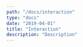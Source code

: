 ```yaml
---
path: "/docs/interaction"
type: "docs"
date: "2019-04-01"
title: "Interaction"
description: "Description"
---
```

